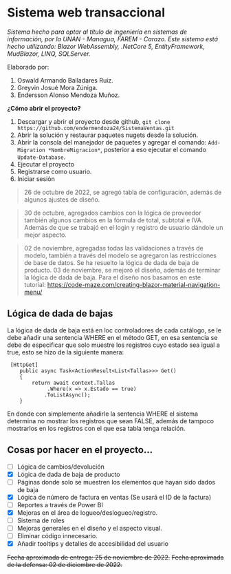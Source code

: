 
# Sistema web transaccional
*Sistema hecho para optar al título de ingeniería en sistemas de información, por la UNAN - Managua, FAREM - Carazo.
Este sistema está hecho utilizando: Blazor WebAssembly, .NetCore 5, EntityFramework, MudBlazor, LINQ, SQLServer.*

Elaborado por:

 1. Oswald Armando Balladares Ruiz.
 2. Greyvin Josué Mora Zúniga.
 3. Endersson Alonso Mendoza Muñoz.

**¿Cómo abrir el proyecto?**

 1. Descargar y abrir el  proyecto desde github, `git clone https://github.com/endermendoza24/SistemaVentas.git`
 2. Abrir la solución y restaurar paquetes nugets desde la solución.
 3. Abrir la consola del manejador de paquetes y agregar el comando: `Add-Migration *NombreMigracion*`, posterior a eso ejecutar el comando `Update-Database`.
 4. Ejecutar el proyecto
 5. Registrarse como usuario.
 6. Iniciar sesión

> 26 de octubre de 2022, se agregó tabla de configuración, además de
> algunos ajustes de diseño.

> 30 de octubre, agregados cambios con la lógica de proveedor
> también algunos cambios en la fórmula de total, subtotal e IVA. Además de que se trabajó en el login y registro de usuario dándole un mejor aspecto.

> 02 de noviembre, agregadas todas las validaciones a través de modelo, también a través del modelo se agregaron las restricciones de base de datos.
> Se ha resuelto la lógica de dada de baja de producto.
> 03 de noviembre, se mejoró el diseño, además de terminar la lógica de dada de baja. Para el diseño nos basamos en este tutorial: 
> https://code-maze.com/creating-blazor-material-navigation-menu/

## Lógica de dada de bajas
La lógica de dada de baja está en loc controladores de cada catálogo, se le debe añadir una sentencia WHERE en el método GET, en esa sentencia se debe de especificar que solo muestre los registros cuyo estado sea igual a true, esto se hizo de la siguiente manera:

     [HttpGet]
        public async Task<ActionResult<List<Tallas>>> Get()
        {
            return await context.Tallas
                 .Where(x => x.Estado == true)
                .ToListAsync();
        }
En donde con simplemente añadirle la sentencia WHERE  el sistema determina no mostrar los registros que sean FALSE, además de tampoco mostrarlos en los registros con el que esa tabla tenga relación.

## Cosas por hacer en el proyecto...

 - [ ] Lógica de cambios/devolución
 - [x] Lógica de dada de baja de producto
 - [ ] Páginas donde solo se muestren los elementos que hayan sido dados de baja
 - [x] Lógica de número de factura en ventas (Se usará el ID de la factura)
 - [ ] Reportes a través de Power BI
 - [x] Mejoras en el área de logueo/deslogueo/registro.
 - [ ] Sistema de roles
 - [ ] Mejoras generales en el diseño y el aspecto visual.
 - [ ] Eliminar código innecesario.
 - [x] Añadir tooltips y detalles de accesibilidad del usuario

~~Fecha aproximada de entrega: 25 de noviembre de 2022.~~
~~Fecha aproximada de la defensa: 02 de diciembre de 2022.~~

